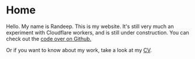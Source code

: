 # Home

Hello. My name is Randeep. This is my website. It's still very much an experiment with Cloudflare workers, and is still under construction. You can check out the [code over on Github.](https://github.com/rdhaliwal/cf-worker-blog)

Or if you want to know about my work, take a look at my [CV](/about/cv).

<!--
## Posts
${BLOG_POSTS}

## Other

This is still very much a work in progress.

-->
